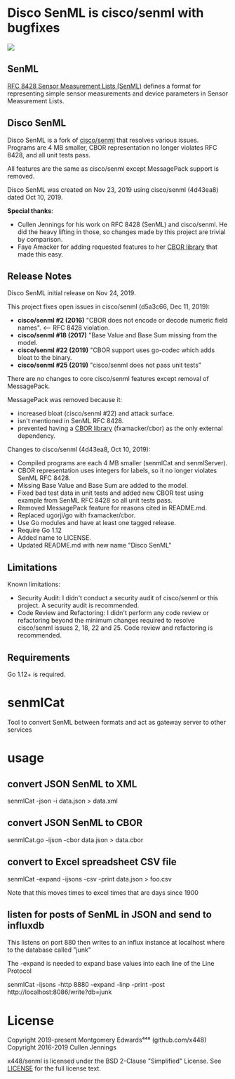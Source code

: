 # Disco SenML is cisco/senml with bugfixes
[![](https://github.com/x448/senml/workflows/ci/badge.svg)](https://github.com/x448/senml/blob/master/.github/workflows/ci.yml)

## SenML
[RFC 8428 Sensor Measurement Lists (SenML)](https://tools.ietf.org/html/rfc8428) defines a format for representing simple sensor measurements and device parameters in Sensor Measurement Lists.  

## Disco SenML
Disco SenML is a fork of [cisco/senml](https://github.com/cisco/senml) that resolves various issues.  Programs are 4 MB smaller, CBOR representation no longer violates RFC 8428, and all unit tests pass. 

All features are the same as cisco/senml except MessagePack support is removed.

Disco SenML was created on Nov 23, 2019 using cisco/senml (4d43ea8) dated Oct 10, 2019.

__Special thanks__:

* Cullen Jennings for his work on RFC 8428 (SenML) and cisco/senml. He did the heavy lifting in those, so changes made by this project are trivial by comparison.
* Faye Amacker for adding requested features to her [CBOR library](https://github.com/fxamacker/cbor) that made this easy.

## Release Notes
Disco SenML initial release on Nov 24, 2019.

This project fixes open issues in cisco/senml (d5a3c66, Dec 11, 2019):

* __cisco/senml #2 (2016)__ "CBOR does not encode or decode numeric field names". <-- RFC 8428 violation.
* __cisco/senml #18 (2017)__ "Base Value and Base Sum missing from the model.
* __cisco/senml #22 (2019)__ "CBOR support uses go-codec which adds bloat to the binary.
* __cisco/senml #25 (2019)__ "cisco/senml does not pass unit tests"

There are no changes to core cisco/senml features except removal of MessagePack.

MessagePack was removed because it:

* increased bloat (cisco/senml #22) and attack surface.
* isn't mentioned in SenML RFC 8428.
* prevented having a [CBOR library](https://github.com/fxamacker/cbor) (fxamacker/cbor) as the only external dependency.

Changes to cisco/senml (4d43ea8, Oct 10, 2019):

* Compiled programs are each 4 MB smaller (senmlCat and senmlServer).
* CBOR representation uses integers for labels, so it no longer violates SenML RFC 8428.
* Missing Base Value and Base Sum are added to the model.
* Fixed bad test data in unit tests and added new CBOR test using example from
  SenML RFC 8428 so all unit tests pass.
* Removed MessagePack feature for reasons cited in README.md.
* Replaced ugorji/go with fxamacker/cbor.
* Use Go modules and have at least one tagged release.
* Require Go 1.12
* Added name to LICENSE.
* Updated README.md with new name "Disco SenML"

## Limitations
Known limitations:

* Security Audit: I didn't conduct a security audit of cisco/senml or this project.  A security audit is recommended.
* Code Review and Refactoring:  I didn't perform any code review or refactoring beyond the minimum changes required to resolve cisco/senml issues 2, 18, 22 and 25.  Code review and refactoring is recommended.

## Requirements

Go 1.12+ is required.

# senmlCat
Tool to convert SenML between formats and act as gateway server to other services

# usage

## convert JSON SenML to XML 
senmlCat -json -i data.json > data.xml

## convert JSON SenML to CBOR
senmlCat.go -ijson -cbor data.json > data.cbor 

## convert to Excel spreadsheet CSV file
senmlCat -expand -ijsons -csv -print data.json > foo.csv

Note that this moves times to excel times that are days since 1900

## listen for posts of SenML in JSON and send to influxdb

This listens on port 880 then writes to an influx instance at localhost where to
the database called "junk"

The -expand is needed to expand base values into each line of the Line Protocol

senmlCat -ijsons -http 8880 -expand -linp -print -post http://localhost:8086/write?db=junk

# License
Copyright 2019-present Montgomery Edwards⁴⁴⁸ (github.com/x448)  
Copyright 2016-2019 Cullen Jennings

x448/senml is licensed under the BSD 2-Clause "Simplified" License.  See [LICENSE](LICENSE) for the full license text.
